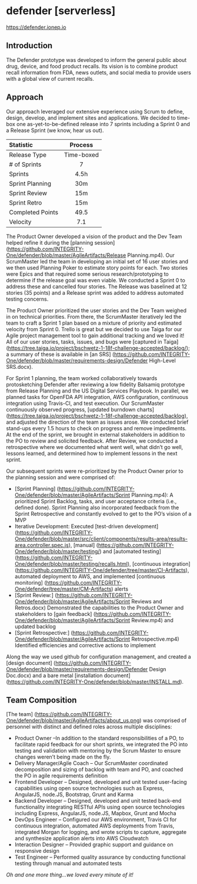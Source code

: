 # defender [serverless]
    
https://defender.ionep.io

## Introduction
The Defender prototype was developed to inform the general public about drug, device, and food product recalls.  Its vision is to combine product recall information from FDA, news outlets, and social media to provide users with a global view of current recalls.  

## Approach
Our approach leveraged our extensive experience using Scrum to define, design, develop, and implement sites and applications. We decided to time-box one as-yet-to-be-defined release into 7 sprints including a Sprint 0 and a Release Sprint (we know, hear us out).

| Statistic  | Process  | 
| :------------ |:---------------: |
| Release Type         | Time-boxed               |
| # of Sprints	         | 7                                   |
| Sprints                    | 4.5h                             |
| Sprint Planning     | 30m                             |
| Sprint Review       | 15m                              |
| Sprint Retro	        | 15m                              |
| Completed Points|49.5                               |
| Velocity	        |  7.1                                |

The Product Owner developed a vision of the product and the Dev Team helped refine it during the [planning session] (https://github.com/INTEGRITY-One/defender/blob/master/AgileArtifacts/Release Planning.mp4). Our ScrumMaster led the team in developing an initial set of 16 user stories and we then used Planning Poker to estimate story points for each.  Two stories were Epics and that required some serious research/prototyping to determine if the release goal was even viable. We conducted a Sprint 0 to address these and cancelled four stories. The Release was baselined at 12 stories (35 points) and a Release sprint was added to address automated testing concerns.

The Product Owner prioritized the user stories and the Dev Team weighed in on technical priorities. From there, the ScrumMaster iteratively led the team to craft a Sprint 1 plan based on a mixture of priority and estimated velocity from Sprint 0.  Trello is great but we decided to use Taiga for our Agile project management tool to gain additional tracking and we loved it!  All of our user stories, tasks, issues, and bugs were [captured in Taiga] (https://tree.taiga.io/project/bschwetz-1-18f-challenge-accepted/backlog/); a summary of these is available in [an SRS] (https://github.com/INTEGRITY-One/defender/blob/master/requirements-design/Defender High-Level SRS.docx).  

For Sprint 1 planning, the team worked collaboratively towards protosketching Defender after reviewing a low fidelity Balsamiq prototype from Release Planning and the US Digital Services Playbook. In parallel, we planned tasks for OpenFDA API integration, AWS configuration, continuous integration using Travis-CI, and test execution.  Our ScrumMaster continuously observed progress, [updated burndown charts] (https://tree.taiga.io/project/bschwetz-1-18f-challenge-accepted/backlog), and adjusted the direction of the team as issues arose.  We conducted brief stand-ups every 1.5 hours to check on progress and remove impediments.  At the end of the sprint, we brought in external stakeholders in addition to the PO to review and solicited feedback.  After Review, we conducted a retrospective where we documented what went well, what didn’t go well, lessons learned, and determined how to implement lessons in the next sprint.

Our subsequent sprints were re-prioritized by the Product Owner prior to the planning session and were comprised of: 
* [Sprint Planning] (https://github.com/INTEGRITY-One/defender/blob/master/AgileArtifacts/Sprint Planning.mp4): A prioritized Sprint Backlog, tasks, and user acceptance criteria (i.e., defined done).  Sprint Planning also incorporated feedback from the Sprint Retrospective and constantly evolved to get to the PO’s vision of a MVP
* Iterative Development:  Executed [test-driven development] (https://github.com/INTEGRITY-One/defender/blob/master/src/client/components/results-area/results-area.controller.spec.js), [manual] (https://github.com/INTEGRITY-One/defender/blob/master/testing/) and [automated testing] (https://github.com/INTEGRITY-One/defender/blob/master/testing/recalls.html), [continuous integration] (https://github.com/INTEGRITY-One/defender/tree/master/CI-Artifacts), automated deployment to AWS, and implemented [continuous monitoring] (https://github.com/INTEGRITY-One/defender/tree/master/CM-Artifacts) alerts 
* [Sprint Review:] (https://github.com/INTEGRITY-One/defender/blob/master/AgileArtifacts/Sprint Reviews and Retros.docx) Demonstrated the capabilities to the Product Owner and stakeholders to [gain feedback] (https://github.com/INTEGRITY-One/defender/blob/master/AgileArtifacts/Sprint Review.mp4) and updated backlog 
* [Sprint Retrospective:] (https://github.com/INTEGRITY-One/defender/blob/master/AgileArtifacts/Sprint Retrospective.mp4) Identified efficiencies and corrective actions to implement 

Along the way we used github for configuration management, and created a [design document] (https://github.com/INTEGRITY-One/defender/blob/master/requirements-design/Defender Design Doc.docx) and a bare metal [installation document] (https://github.com/INTEGRITY-One/defender/blob/master/INSTALL.md).  

## Team Composition
[The team] (https://github.com/INTEGRITY-One/defender/blob/master/AgileArtifacts/about_us.png) was comprised of personnel with distinct and defined roles across multiple disciplines: 
* Product Owner –In addition to the standard responsibilities of a PO, to facilitate rapid feedback for our short sprints, we integrated the PO into testing and validation with mentoring by the Scrum Master to ensure changes weren’t being made on the fly. 
* Delivery Manager/Agile Coach – Our ScrumMaster coordinated decomposition and sizing of backlog with team and PO, and coached the PO in agile requirements definition
* Frontend Developer – Designed, developed and unit tested user-facing capabilities using open source technologies such as Express, AngularJS, node.JS, Bootstrap, Grunt and Karma
* Backend Developer – Designed, developed and unit tested back-end functionality integrating RESTful APIs using open source technologies including Express, AngularJS, node.JS, Mapbox, Grunt and Mocha
* DevOps Engineer – Configured our AWS environment, Travis CI for continuous integration, automated AWS deployments from Travis, integrated Morgan for logging, and wrote scripts to capture, aggregate and synthesize application alerts into AWS Cloudwatch
* Interaction Designer – Provided graphic support and guidance on responsive design
* Test Engineer	– Performed quality assurance by conducting functional testing through manual and automated tests

_Oh and one more thing…we loved every minute of it!_
